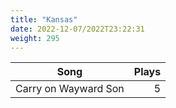 ```yaml
---
title: "Kansas"
date: 2022-12-07/2022T23:22:31
weight: 295
---
```




 Song | Plays 
----- | -----:
Carry on Wayward Son | 5
